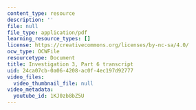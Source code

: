 ```yaml
---
content_type: resource
description: ''
file: null
file_type: application/pdf
learning_resource_types: []
license: https://creativecommons.org/licenses/by-nc-sa/4.0/
ocw_type: OCWFile
resourcetype: Document
title: Investigation 3, Part 6 transcript
uid: 24ca07cb-0a06-4208-ac0f-4ec197d92777
video_files:
  video_thumbnail_file: null
video_metadata:
  youtube_id: 1KJ0zb8bZ5U
---
```

